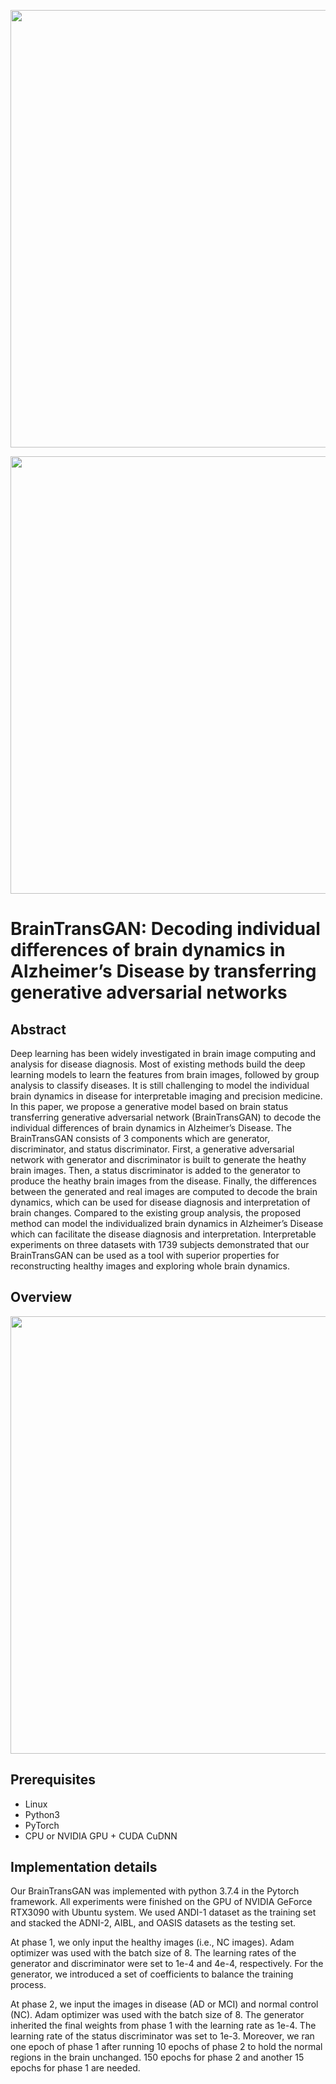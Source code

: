 <p align="center">
  <img src="https://github.com/xiaoxingxingkz/BrainTransGAN/blob/main/img/subject1.gif" width="700">
</p>

<p align="center">
  <img src="https://github.com/xiaoxingxingkz/BrainTransGAN/blob/main/img/subject2.gif" width="700">
</p>

# BrainTransGAN: Decoding individual differences of brain dynamics in Alzheimer’s Disease by transferring generative adversarial networks
## Abstract

Deep learning has been widely investigated in brain image computing and analysis for disease diagnosis. Most of existing methods build the deep learning models to learn the features from brain images, followed by group analysis to classify diseases. It is still challenging to model the individual brain dynamics in disease for interpretable imaging and precision medicine. In this paper, we propose a generative model based on brain status transferring generative adversarial network (BrainTransGAN) to decode the individual differences of brain dynamics in Alzheimer’s Disease. The BrainTransGAN consists of 3 components which are generator, discriminator, and status discriminator. First, a generative adversarial network with generator and discriminator is built to generate the heathy brain images. Then, a status discriminator is added to the generator to produce the heathy brain images from the disease. Finally, the differences between the generated and real images are computed to decode the brain dynamics, which can be used for disease diagnosis and interpretation of brain changes. Compared to the existing group analysis, the proposed method can model the individualized brain dynamics in Alzheimer’s Disease which can facilitate the disease diagnosis and interpretation. Interpretable experiments on three datasets with 1739 subjects demonstrated that our BrainTransGAN can be used as a tool with superior properties for reconstructing healthy images and exploring whole brain dynamics. 

## Overview
<p align="center">
  <img src="https://github.com/xiaoxingxingkz/BrainTransGAN/blob/main/img/F1.png" width="700">
</p>

## Prerequisites

* Linux
* Python3
* PyTorch 
* CPU or NVIDIA GPU + CUDA CuDNN

## Implementation details
Our BrainTransGAN was implemented with python 3.7.4 in the Pytorch framework. All experiments were finished on the GPU of NVIDIA GeForce RTX3090 with Ubuntu system. We used ANDI-1 dataset as the training set and stacked the ADNI-2, AIBL, and OASIS datasets as the testing set. 


At phase 1, we only input the healthy images (i.e., NC images). Adam optimizer was used with the batch size of 8. The learning rates of the generator and discriminator were set to 1e-4 and 4e-4, respectively. For the generator, we introduced a set of coefficients to balance the training process. 


At phase 2, we input the images in disease (AD or MCI) and normal control (NC). Adam optimizer was used with the batch size of 8. The generator inherited the final weights from phase 1 with the learning rate as 1e-4. The learning rate of the status discriminator was set to 1e-3. Moreover, we ran one epoch of phase 1 after running 10 epochs of phase 2 to hold the normal regions in the brain unchanged. 150 epochs for phase 2 and another 15 epochs for phase 1 are needed. 
